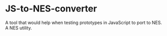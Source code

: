 # JS-to-NES-converter

A tool that would help when testing prototypes in JavaScript to port to NES. A NES utility.
